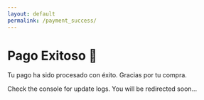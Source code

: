 ```yaml
---
layout: default
permalink: /payment_success/
---
```


# Pago Exitoso 🎉

Tu pago ha sido procesado con éxito. Gracias por tu compra.

<script>
  document.addEventListener('DOMContentLoaded', async function () {
    console.log('Success page loaded.');

    const urlParams = new URLSearchParams(window.location.search);
    console.log('URL Parameters:', Object.fromEntries(urlParams.entries()));

    const paymentSuccess = urlParams.get('payment_success');
    const plan = urlParams.get('plan');

    if (paymentSuccess === 'true' && plan) {
      const user = netlifyIdentity.currentUser();

      if (user) {
        console.log('User found:', user);

        try {
          const token = await user.jwt();
          console.log('JWT Token received:', token);

          const response = await fetch('/.netlify/identity/user', {
            method: 'POST',
            headers: {
              'Content-Type': 'application/json',
              Authorization: `Bearer ${token}`,
            },
            body: JSON.stringify({
              user_metadata: { subscription_plan: plan }
            }),
          });

          if (!response.ok) {
            throw new Error(`Failed to update metadata: ${response.statusText}`);
          }

          const updatedUser = await response.json();
          console.log('Subscription plan updated successfully:', updatedUser);

          // Refresh user object to reflect changes
          await netlifyIdentity.refresh();
          console.log('User metadata after refresh:', netlifyIdentity.currentUser());

        } catch (error) {
          console.error('Error updating subscription plan:', error);
        }

      } else {
        console.error('No user logged in.');
      }
    } else {
      console.warn('Missing required query parameters (payment_success and/or plan).');
    }
  });
</script>

<p>Check the console for update logs. You will be redirected soon...</p>

<script>
  setTimeout(() => {
    window.location.href = '/dashboard';
  }, 30000); // Reduced to 5 seconds for better UX
</script>
